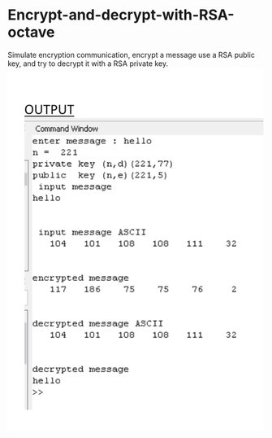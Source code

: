 # Encrypt-and-decrypt-with-RSA-octave
Simulate encryption communication, encrypt a message use a RSA public
key, and try to decrypt it with a RSA private key.
![alt text](https://github.com/shinu-shaji/Encrypt-and-decrypt-with-RSA-octave/blob/main/download.png)
